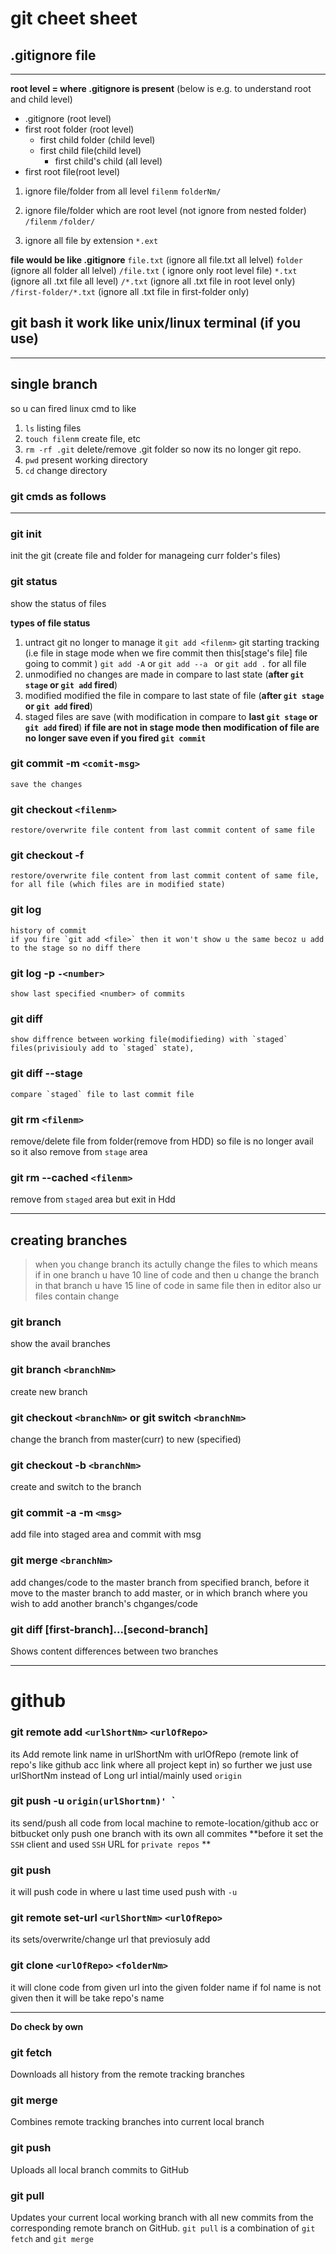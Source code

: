 # git cheet sheet

## .gitignore file

---

**root level = where .gitignore is present**
(below is e.g. to understand root and child level)

- .gitignore (root level)
- first root folder (root level)
  - first child folder (child level)
  - first child file(child level)
    - first child's child (all level)
- first root file(root level)

1. ignore file/folder from all level
   `filenm`
   `folderNm/`

2. ignore file/folder which are root level (not ignore from nested folder)
   `/filenm`
   `/folder/`

3. ignore all file by extension
   `*.ext`

**file would be like .gitignore**
`file.txt` (ignore all file.txt all lelvel)
`folder` (ignore all folder all lelvel)
`/file.txt` ( ignore only root level file)
`*.txt` (ignore all .txt file all level)
`/*.txt` (ignore all .txt file in root level only)
`/first-folder/*.txt` (ignore all .txt file in first-folder only)

## git bash it work like unix/linux terminal (if you use)

---

## single branch

so u can fired linux cmd to like

1. `ls` listing files
2. `touch filenm` create file, etc
3. `rm -rf .git` delete/remove .git folder so now its no longer git repo.
4. `pwd` present working directory
5. `cd` change directory

### git cmds as follows

---

### git init

init the git (create file and folder for manageing curr folder's files)

### git status

show the status of files

**types of file status**

1. untract
   git no longer to manage it
   `git add <filenm>` git starting tracking (i.e file in stage mode when we fire commit then this[stage's file] file going to commit )
   `git add -A` or `git add --a ` or `git add .` for all file
2. unmodified
   no changes are made in compare to last state (**after `git stage` or `git add` fired**)
3. modified
   modified the file in compare to last state of file (**after `git stage` or `git add` fired**)
4. staged
   files are save (with modification in compare to **last `git stage` or `git add` fired**)
   **if file are not in stage mode then modification of file are no longer save even if you fired `git commit`**

### git commit -m `<comit-msg>`

    save the changes

### git checkout `<filenm>`

    restore/overwrite file content from last commit content of same file

### git checkout -f

    restore/overwrite file content from last commit content of same file, for all file (which files are in modified state)

### git log

    history of commit
    if you fire `git add <file>` then it won't show u the same becoz u add to the stage so no diff there

### git log -p `-<number>`

    show last specified <number> of commits

### git diff

    show diffrence between working file(modifieding) with `staged` files(privisiouly add to `staged` state),

### git diff --stage

    compare `staged` file to last commit file

### git rm `<filenm>`

remove/delete file from folder(remove from HDD)
so file is no longer avail so it also remove from `stage` area

### git rm --cached `<filenm>`

remove from `staged` area but exit in Hdd

---

## creating branches

> when you change branch its actully change the files to
> which means if in one branch u have 10 line of code and then u change the branch
> in that branch u have 15 line of code in same file
> then in editor also ur files contain change

### git branch

show the avail branches

### git branch `<branchNm>`

create new branch

### git checkout `<branchNm>` or git switch `<branchNm>`

change the branch from master(curr) to new (specified)

### git checkout -b `<branchNm>`

create and switch to the branch

### git commit -a -m `<msg>`

add file into staged area and commit with msg

### git merge `<branchNm>`

add changes/code to the master branch from specified branch,
before it move to the master branch to add master,
or in which branch where you wish to add another branch's chganges/code

### git diff [first-branch]...[second-branch]

Shows content differences between two branches

---

# github

### git remote add `<urlShortNm>` `<urlOfRepo>`

its Add remote link name in urlShortNm with urlOfRepo (remote link of repo's like github acc link where all project kept in)
so further we just use urlShortNm instead of Long url intial/mainly used `origin`

### git push -u `origin(urlShortnm)' `<branchName>`

its send/push all code from local machine to remote-location/github acc or bitbucket
only push one branch with its own all commites
**before it set the `SSH` client and used `SSH` URL for `private repos` **

### git push

it will push code in where u last time used push with `-u`

### git remote set-url `<urlShortNm>` `<urlOfRepo>`

its sets/overwrite/change url that previosuly add

### git clone `<urlOfRepo>` `<folderNm>`

it will clone code from given url into the given folder name
if fol name is not given then it will be take repo's name

---

**Do check by own**

### git fetch

Downloads all history from the remote tracking branches

### git merge

Combines remote tracking branches into current local branch

### git push

Uploads all local branch commits to GitHub

### git pull

Updates your current local working branch with all new commits from the corresponding remote branch on GitHub.
`git pull` is a combination of `git fetch` and `git merge`

